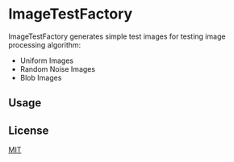 # ImageTestFactory
ImageTestFactory generates simple test images for testing image processing algorithm:
* Uniform Images
* Random Noise Images
* Blob Images
## Usage
## License
[MIT](https://choosealicense.com/licenses/mit/)
